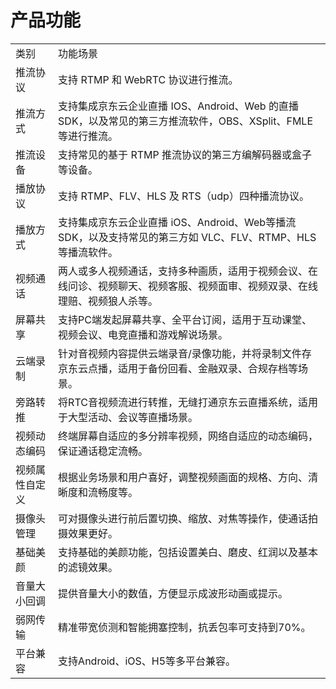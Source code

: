 # 产品功能

<table>
<tr>
    <td>类别<br/>
    <td>功能场景</td>
</tr>
<tr>
    <td>推流协议</td>
    <td>支持 RTMP 和 WebRTC 协议进行推流。</td>
</tr>
<tr>
    <td>推流方式</td>
    <td>支持集成京东云企业直播 IOS、Android、Web 的直播 SDK，以及常见的第三方推流软件，OBS、XSplit、FMLE 等进行推流。</td>
</tr>
<tr>
    <td>推流设备</td>
    <td>支持常见的基于 RTMP 推流协议的第三方编解码器或盒子等设备。</td>
</tr>
<tr>
    <td>播放协议</td>
    <td>支持 RTMP、FLV、HLS 及 RTS（udp）四种播流协议。</td>
</tr>
<tr>
    <td>播放方式</td>
    <td>支持集成京东云企业直播 iOS、Android、Web等播流 SDK，以及支持常见的第三方如 VLC、FLV、RTMP、HLS 等播流软件。</td>
</tr>
<tr>
    <td>视频通话</td>
    <td>两人或多人视频通话，支持多种画质，适用于视频会议、在线问诊、视频聊天、视频客服、视频面审、视频双录、在线理赔、视频狼人杀等。</td>
</tr>
<tr>
    <td>屏幕共享</td>
    <td>支持PC端发起屏幕共享、全平台订阅，适用于互动课堂、视频会议、电竞直播和游戏解说场景。</td>
</tr>
<tr>
    <td>云端录制</td>
    <td>针对音视频内容提供云端录音/录像功能，并将录制文件存京东云点播，适用于备份回看、金融双录、合规存档等场景。
</td>
</tr>
    <td>旁路转推</td>
    <td>将RTC音视频流进行转推，无缝打通京东云直播系统，适用于大型活动、会议等直播场景。
</td>
</tr>
    <td>视频动态编码</td>
    <td>终端屏幕自适应的多分辨率视频，网络自适应的动态编码，保证通话稳定流畅。</td>
</tr>
<tr>
    <td>视频属性自定义</td>
    <td>根据业务场景和用户喜好，调整视频画面的规格、方向、清晰度和流畅度等。</td>
</tr>
<tr>
    <td>摄像头管理</td>
    <td>可对摄像头进行前后置切换、缩放、对焦等操作，使通话拍摄效果更好。</td>
</tr>
<tr>
    <td>基础美颜</td>
    <td>支持基础的美颜功能，包括设置美白、磨皮、红润以及基本的滤镜效果。</td>
</tr>
<tr>
    <td>音量大小回调</td>
    <td>提供音量大小的数值，方便显示成波形动画或提示。</td>
</tr> 
<tr>
    <td>弱网传输</td>
    <td>精准带宽侦测和智能拥塞控制，抗丢包率可支持到70%。</td>
</tr> 
<tr>
    <td>平台兼容</td>
    <td>支持Android、iOS、H5等多平台兼容。</td>
</tr>     
</table>


